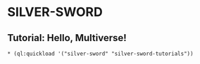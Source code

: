 SILVER-SWORD
============

Tutorial: Hello, Multiverse!
----------------------------

```#lisp
* (ql:quickload '("silver-sword" "silver-sword-tutorials"))
```
